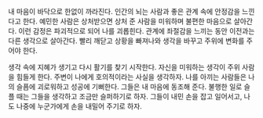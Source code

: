 
내 마음이 바닥으로 한없이 까라진다.
인간의 뇌는 사람과 좋은 관계 속에 안정감을 느낀다고 한다.
예민한 사람은 상처받으면 상처 준 사람을 미워하며
불편한 마음으로 살아간다.
이런 감정은 파괴적으로 되어 나를 괴롭힌다.
관계에 좌절감을 느끼는 동안 이전과는 다른 생각으로 살아간다.
빨리 깨닫고 상황을 빠져나와 생각을 바꾸고 주위에 변화를 주어야 한다.

생각 속에 지혜가 생기고 다시 활기를 찾기 시작한다.
자신을 미워하는 생각이 주위 사람을 힘들게 한다.
주변이 나에게 호의적이라는 사실을 생각하자.
나를 아끼는 사람들은 나의 슬픔에 괴로워하고 성공에 기뻐한다.
그들은 내 마음에 동조해 준다. 
불행한 일로 슬플 때는 그들을 생각하고 조금만 슬퍼하기로 하자.
그들이 내민 손을 잡고 일어서고, 
나도 나중에 누군가에게 손을 내밀어 주기로 하자.